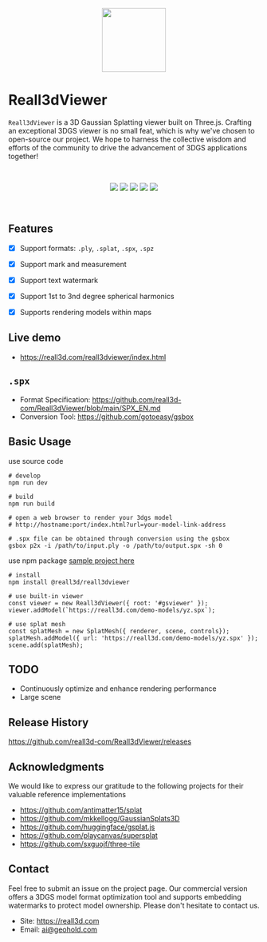 <p align=center>
<img style="width:128px;height:128px" src="https://gotoeasy.github.io/reall3d/logo.png"/>
</p>

# Reall3dViewer

`Reall3dViewer` is a 3D Gaussian Splatting viewer built on Three.js. Crafting an exceptional 3DGS viewer is no small feat, which is why we've chosen to open-source our project. We hope to harness the collective wisdom and efforts of the community to drive the advancement of 3DGS applications together!

<br>

<p align="center">
    <a href="https://github.com/reall3d-com/Reall3dViewer/blob/master/README_ZH.md"><img src="https://img.shields.io/badge/readme-Chinese-brightgreen.svg"></a>
    <a href="https://github.com/microsoft/TypeScript"><img src="https://img.shields.io/badge/lang-TypeScript-brightgreen.svg"></a>
    <a href="https://github.com/mrdoob/three.js"><img src="https://img.shields.io/badge/base-Threejs-brightgreen.svg"></a>
    <a href="https://github.com/reall3d-com/Reall3dViewer/releases/latest"><img src="https://img.shields.io/github/release/reall3d-com/Reall3dViewer.svg"></a>
    <a href="https://github.com/reall3d-com/Reall3dViewer/blob/master/LICENSE"><img src="https://img.shields.io/github/license/reall3d-com/Reall3dViewer"></a>
<p>

<br>

## Features
- [x] Support formats: `.ply`, `.splat`, `.spx`, `.spz`
- [x] Support mark and measurement
- [x] Support text watermark
- [x] Support 1st to 3nd degree spherical harmonics
- [x] Supports rendering models within maps


## Live demo
- https://reall3d.com/reall3dviewer/index.html


## `.spx`

- Format Specification: https://github.com/reall3d-com/Reall3dViewer/blob/main/SPX_EN.md
- Conversion Tool: https://github.com/gotoeasy/gsbox

## Basic Usage

use source code
```shell
# develop
npm run dev

# build
npm run build

# open a web browser to render your 3dgs model
# http://hostname:port/index.html?url=your-model-link-address

# .spx file can be obtained through conversion using the gsbox
gsbox p2x -i /path/to/input.ply -o /path/to/output.spx -sh 0
```

use npm package [sample project here](https://github.com/reall3d-com/reall3dviewer-samples-use-npm-package)
```shell
# install
npm install @reall3d/reall3dviewer

# use built-in viewer
const viewer = new Reall3dViewer({ root: '#gsviewer' });
viewer.addModel(`https://reall3d.com/demo-models/yz.spx`);

# use splat mesh
const splatMesh = new SplatMesh({ renderer, scene, controls});
splatMesh.addModel({ url: 'https://reall3d.com/demo-models/yz.spx' });
scene.add(splatMesh);
```


## TODO
- Continuously optimize and enhance rendering performance
- Large scene

## Release History
https://github.com/reall3d-com/Reall3dViewer/releases


## Acknowledgments
We would like to express our gratitude to the following projects for their valuable reference implementations
- https://github.com/antimatter15/splat
- https://github.com/mkkellogg/GaussianSplats3D
- https://github.com/huggingface/gsplat.js
- https://github.com/playcanvas/supersplat
- https://github.com/sxguojf/three-tile


## Contact
Feel free to submit an issue on the project page. Our commercial version offers a 3DGS model format optimization tool and supports embedding watermarks to protect model ownership. Please don't hesitate to contact us.
- Site: https://reall3d.com
- Email: ai@geohold.com 
